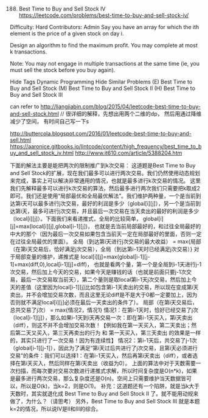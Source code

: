 188. Best Time to Buy and Sell Stock IV  
https://leetcode.com/problems/best-time-to-buy-and-sell-stock-iv/

Difficulty: Hard
Contributors: Admin
Say you have an array for which the ith element is the price of a given stock on day i.

Design an algorithm to find the maximum profit. You may complete at most k transactions.

Note:
You may not engage in multiple transactions at the same time (ie, you must sell the stock before you buy again).

Hide Tags Dynamic Programming
Hide Similar Problems (E) Best Time to Buy and Sell Stock (M) Best Time to Buy and Sell Stock II (H) Best Time to Buy and Sell Stock III

can refer to http://liangjiabin.com/blog/2015/04/leetcode-best-time-to-buy-and-sell-stock.html
// 很详细的解释，先想出用两个二维的dp， 然后用通过降维减少了空间， 有时间自己写一下s

http://buttercola.blogspot.com/2016/01/leetcode-best-time-to-buy-and-sell.html
https://aaronice.gitbooks.io/lintcode/content/high_frequency/best_time_to_buy_and_sell_stock_iv.html
http://www.it610.com/article/5388204.htm


下面的解法主要是能把两次的限制推广到k次交易：
这道题是Best Time to Buy and Sell Stock的扩展，现在我们最多可以进行两次交易。我们仍然使用动态规划来完成，事实上可以解决非常通用的情况，也就是最多进行k次交易的情况。 这里我们先解释最多可以进行k次交易的算法，然后最多进行两次我们只需要把k取成2即可。我们还是使用“局部最优和全局最优解法”。我们维护两种量，一个是当前到达第i天可以最多进行j次交易，最好的利润是多少（global[i][j]），另一个是当前到达第i天，最多可进行j次交易，并且最后一次交易在当天卖出的最好的利润是多少（local[i][j]）。下面我们来看递推式，全局的比较简单，
global[i][j]=max(local[i][j],global[i-1][j])，
也就是去当前局部最好的，和过往全局最好的中大的那个（因为最后一次交易如果包含当前天一定在局部最好的里面，否则一定在过往全局最优的里面）。
全局（到达第i天进行j次交易的最大收益） = max{局部（在第i天交易后，恰好满足j次交易），全局（到达第i-1天时已经满足j次交易）}
对于局部变量的维护，递推式是
local[i][j]=max(global[i-1][j-1]+max(diff,0),local[i-1][j]+diff)，
也就是看两个量，第一个是全局到i-1天进行j-1次交易，然后加上今天的交易，如果今天是赚钱的话（也就是前面只要j-1次交易，最后一次交易取当前天），第二个量则是取local第i-1天j次交易，然后加上今天的差值（这里因为local[i-1][j]比如包含第i-1天卖出的交易，所以现在变成第i天卖出，并不会增加交易次数，而且这里无论diff是不是大于0都一定要加上，因为否则就不满足local[i][j]必须在最后一天卖出的条件了）。
局部（在第i天交易后，总共交易了j次） = max{情况2，情况1}
情况1：在第i-1天时，恰好已经交易了j次（local[i-1][j]），那么如果i-1天到i天再交易一次：即在第i-1天买入，第i天卖出（diff），则这不并不会增加交易次数！【例如我在第一天买入，第二天卖出；然后第二天又买入，第三天再卖出的行为 和 第一天买入，第三天卖出 的效果是一样的，其实只进行了一次交易！因为有连续性】 情况2：第i-1天后，共交易了j-1次（global[i-1][j-1]），因此为了满足“第i天过后共进行了j次交易，且第i天必须进行交易”的条件：我们可以选择1：在第i-1天买入，然后再第i天卖出（diff），或者选择在第i天买入，然后同样在第i天卖出（收益为0）。
上面的算法中对于天数需要一次扫描，而每次要对交易次数进行递推式求解，所以时间复杂度是O(n*k)，如果是最多进行两次交易，那么复杂度还是O(n)。空间上只需要维护当天数据皆可以，所以是O(k)，当k=2，则是O(1)。
补充：这道题还有一个陷阱，就是当k大于天数时，其实就退化成 Best Time to Buy and Sell Stock II 了。就不能用动规来做了，为什么？（请思考） 另外，Best Time to Buy and Sell Stock III 就是本题k=2的情况，所以说IV是II和III的综合。

